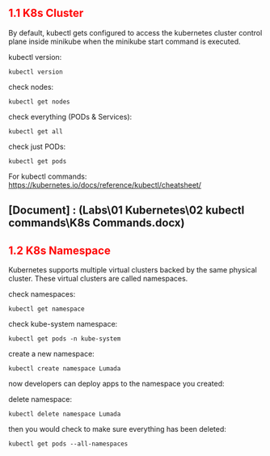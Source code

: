 ## <font color='red'> 1.1 K8s Cluster </font>
By default, kubectl gets configured to access the kubernetes cluster control plane inside minikube when the minikube start command is executed.

kubectl version:
```
kubectl version
```
check nodes:
```
kubectl get nodes
```
check everything (PODs & Services):
```
kubectl get all
```
check just PODs:
```
kubectl get pods
```

For kubectl commands: https://kubernetes.io/docs/reference/kubectl/cheatsheet/

[Document] : (Labs\01 Kubernetes\02 kubectl commands\K8s Commands.docx)
---

## <font color='red'> 1.2 K8s Namespace </font>
Kubernetes supports multiple virtual clusters backed by the same physical cluster. These virtual clusters are called namespaces.  

check namespaces:
```
kubectl get namespace
```
check kube-system namespace:
```
kubectl get pods -n kube-system
```
create a new namespace:
```
kubectl create namespace Lumada
```
now developers can deploy apps to the namespace you created:  

delete namespace:
```
kubectl delete namespace Lumada
```
then you would check to make sure everything has been deleted:
```
kubectl get pods --all-namespaces
```
